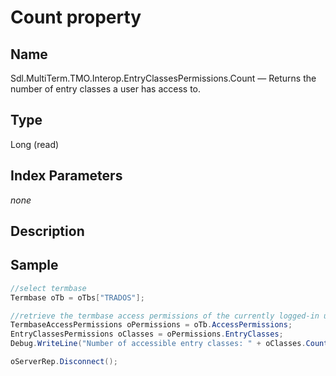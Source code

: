#  Count property

## Name

Sdl.MultiTerm.TMO.Interop.EntryClassesPermissions.Count —          Returns the number of entry classes a user has access to.

## Type
Long
(read)

## Index Parameters
*none*

## Description


## Sample


```cs
//select termbase
Termbase oTb = oTbs["TRADOS"];

//retrieve the termbase access permissions of the currently logged-in user
TermbaseAccessPermissions oPermissions = oTb.AccessPermissions;
EntryClassesPermissions oClasses = oPermissions.EntryClasses;
Debug.WriteLine("Number of accessible entry classes: " + oClasses.Count.ToString());

oServerRep.Disconnect();
```
